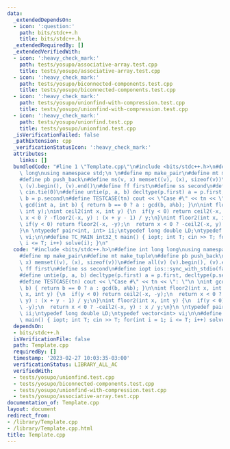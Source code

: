 ```yaml
---
data:
  _extendedDependsOn:
  - icon: ':question:'
    path: bits/stdc++.h
    title: bits/stdc++.h
  _extendedRequiredBy: []
  _extendedVerifiedWith:
  - icon: ':heavy_check_mark:'
    path: tests/yosupo/associative-array.test.cpp
    title: tests/yosupo/associative-array.test.cpp
  - icon: ':heavy_check_mark:'
    path: tests/yosupo/biconnected-components.test.cpp
    title: tests/yosupo/biconnected-components.test.cpp
  - icon: ':heavy_check_mark:'
    path: tests/yosupo/unionfind-with-compression.test.cpp
    title: tests/yosupo/unionfind-with-compression.test.cpp
  - icon: ':heavy_check_mark:'
    path: tests/yosupo/unionfind.test.cpp
    title: tests/yosupo/unionfind.test.cpp
  _isVerificationFailed: false
  _pathExtension: cpp
  _verificationStatusIcon: ':heavy_check_mark:'
  attributes:
    links: []
  bundledCode: "#line 1 \"Template.cpp\"\n#include <bits/stdc++.h>\n#define int long\
    \ long\nusing namespace std;\n \n#define mp make_pair\n#define mt make_tuple\n\
    #define pb push_back\n#define ms(v, x) memset((v), (x), sizeof(v))\n#define all(v)\
    \ (v).begin(), (v).end()\n#define ff first\n#define ss second\n#define iopt ios::sync_with_stdio(false);\
    \ cin.tie(0)\n#define untie(p, a, b) decltype(p.first) a = p.first, decltype(p.second)\
    \ b = p.second\n#define TESTCASE(tn) cout << \"Case #\" << tn << \": \"\n \nint\
    \ gcd(int a, int b) { return b == 0 ? a : gcd(b, a%b); }\n\nint floor2(int x,\
    \ int y);\nint ceil2(int x, int y) {\n  if(y < 0) return ceil2(-x, -y);\n  return\
    \ x < 0 ? -floor2(-x, y) : (x + y - 1) / y;\n}\nint floor2(int x, int y) {\n \
    \ if(y < 0) return floor2(-x, -y);\n  return x < 0 ? -ceil2(-x, y) : x / y;\n\
    }\n \ntypedef pair<int, int> ii;\ntypedef long double LD;\ntypedef vector<int>\
    \ vi;\n\n#define TC_MAIN int32_t main() { iopt; int T; cin >> T; for(int i = 1;\
    \ i <= T; i++) solve(i); }\n"
  code: "#include <bits/stdc++.h>\n#define int long long\nusing namespace std;\n \n\
    #define mp make_pair\n#define mt make_tuple\n#define pb push_back\n#define ms(v,\
    \ x) memset((v), (x), sizeof(v))\n#define all(v) (v).begin(), (v).end()\n#define\
    \ ff first\n#define ss second\n#define iopt ios::sync_with_stdio(false); cin.tie(0)\n\
    #define untie(p, a, b) decltype(p.first) a = p.first, decltype(p.second) b = p.second\n\
    #define TESTCASE(tn) cout << \"Case #\" << tn << \": \"\n \nint gcd(int a, int\
    \ b) { return b == 0 ? a : gcd(b, a%b); }\n\nint floor2(int x, int y);\nint ceil2(int\
    \ x, int y) {\n  if(y < 0) return ceil2(-x, -y);\n  return x < 0 ? -floor2(-x,\
    \ y) : (x + y - 1) / y;\n}\nint floor2(int x, int y) {\n  if(y < 0) return floor2(-x,\
    \ -y);\n  return x < 0 ? -ceil2(-x, y) : x / y;\n}\n \ntypedef pair<int, int>\
    \ ii;\ntypedef long double LD;\ntypedef vector<int> vi;\n\n#define TC_MAIN int32_t\
    \ main() { iopt; int T; cin >> T; for(int i = 1; i <= T; i++) solve(i); }"
  dependsOn:
  - bits/stdc++.h
  isVerificationFile: false
  path: Template.cpp
  requiredBy: []
  timestamp: '2023-02-27 10:03:35-03:00'
  verificationStatus: LIBRARY_ALL_AC
  verifiedWith:
  - tests/yosupo/unionfind.test.cpp
  - tests/yosupo/biconnected-components.test.cpp
  - tests/yosupo/unionfind-with-compression.test.cpp
  - tests/yosupo/associative-array.test.cpp
documentation_of: Template.cpp
layout: document
redirect_from:
- /library/Template.cpp
- /library/Template.cpp.html
title: Template.cpp
---
```

